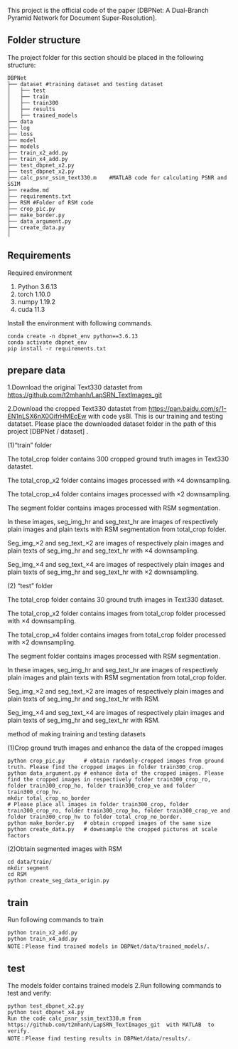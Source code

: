 This project is the official code of the paper [DBPNet: A Dual-Branch Pyramid Network for Document Super-Resolution].

## Folder structure

The project folder for this section should be placed in the following structure:

```
DBPNet
├── dataset	#training dataset and testing dataset
│   ├── test 
│   ├── train 
│   ├── train300
│   ├── results
│   ├── trained_models
├── data	
├── log		
├── loss	
├── model	
├── models	
├── train_x2_add.py 	
├── train_x4_add.py 	
├── test_dbpnet_x2.py	
├── test_dbpnet_x2.py	
├── calc_psnr_ssim_text330.m	#MATLAB code for calculating PSNR and SSIM
├── readme.md
├── requirements.txt
├── RSM	#Folder of RSM code
├── crop_pic.py	
├── make_border.py
├── data_argument.py
├── create_data.py
│   
```

## Requirements

Required environment

1. Python 3.6.13
2. torch 1.10.0
3. numpy 1.19.2
4. cuda 11.3

Install the environment with following commands.

```
conda create -n dbpnet_env python==3.6.13
conda activate dbpnet_env
pip install -r requirements.txt
```

## prepare data

1.Download the original Text330 datastet from https://github.com/t2mhanh/LapSRN_TextImages_git

2.Download the cropped Text330 datastet from https://pan.baidu.com/s/1-EN1nLSX6nX0OifrHMEcEw with code ys8l. This is our
training and testing datatset. Please place the downloaded dataset folder in the path of this project [DBPNet / dataset]
.

(1)“train” folder

The total_crop folder contains 300 cropped ground truth images in Text330 datastet.

The total_crop_x2 folder contains images processed with ×4 downsampling.

The total_crop_x4 folder contains images processed with ×2 downsampling.

The segment folder contains images processed with RSM segmentation.

In these images, seg_img_hr and seg_text_hr are images of respectively plain images and plain texts with RSM
segmentation from total_crop folder.

Seg_img_×2 and seg_text_×2 are images of respectively plain images and plain texts of seg_img_hr and seg_text_hr with ×4
downsampling.

Seg_img_×4 and seg_text_×4 are images of respectively plain images and plain texts of seg_img_hr and seg_text_hr with ×2
downsampling.

(2) “test” folder

The total_crop folder contains 30 ground truth images in Text330 dataset.

The total_crop_x2 folder contains images from total_crop folder processed with ×4 downsampling.

The total_crop_x4 folder contains images from total_crop folder processed with ×2 downsampling.

The segment folder contains images processed with RSM segmentation.

In these images, seg_img_hr and seg_text_hr are images of respectively plain images and plain texts with RSM
segmentation from total_crop folder.

Seg_img_×2 and seg_text_×2 are images of respectively plain images and plain texts of seg_img_hr and seg_text_hr with
RSM.

Seg_img_×4 and seg_text_×4 are images of respectively plain images and plain texts of seg_img_hr and seg_text_hr with
RSM.

method of making training and testing datasets

(1)Crop ground truth images and enhance the data of the cropped images

```
python crop_pic.py      # obtain randomly-cropped images from ground truth. Please find the cropped images in folder train300_crop.
python data_argument.py # enhance data of the cropped images. Please find the cropped images in respectively folder train300_crop_ro, folder train300_crop_ho, folder train300_crop_ve and folder train300_crop_hv.
mkdir total_crop_no_border
# Please place all images in folder train300_crop, folder train300_crop_ro, folder train300_crop_ho, folder train300_crop_ve and folder train300_crop_hv to folder total_crop_no_border.
python make_border.py   # obtain cropped images of the same size
python create_data.py   # downsample the cropped pictures at scale factors
```

(2)Obtain segmented images with RSM

```
cd data/train/ 
mkdir segment
cd RSM
python create_seg_data_origin.py
```

## train

Run following commands to train

```
python train_x2_add.py
python train_x4_add.py
NOTE：Please find trained models in DBPNet/data/trained_models/.
```

## test

The models folder contains trained models 2.Run following commands to test and verify:

```
python test_dbpnet_x2.py  
python test_dbpnet_x4.py  
Run the code calc_psnr_ssim_text330.m from https://github.com/t2mhanh/LapSRN_TextImages_git  with MATLAB  to verify.
NOTE：Please find testing results in DBPNet/data/results/.
```

